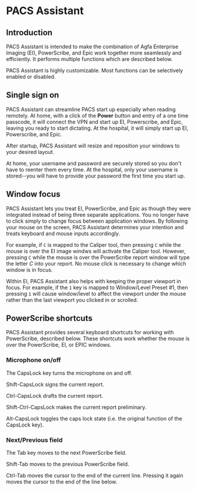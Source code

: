 # PACS Assistant

## Introduction

PACS Assistant is intended to make the combination of Agfa Enterprise Imaging (EI), PowerScribe, and Epic work together more seamlessly and efficiently. It performs multiple functions which are described below.

PACS Assistant is highly customizable. Most functions can be selectively enabled or disabled.


## Single sign on

PACS Assistant can streamline PACS start up especially when reading remotely. At home, with a click of the **Power** button and entry of a one time passcode, it will connect the VPN and start up EI, Powerscribe, and Epic, leaving you ready to start dictating. At the hospital, it will simply start up EI, Powerscribe, and Epic.

After startup, PACS Assistant will resize and reposition your windows to your desired layout.

At home, your username and password are securely stored so you don't have to reenter them every time. At the hospital, only your username is stored--you will have to provide your password the first time you start up.


## Window focus

PACS Assistant lets you treat EI, PowerScribe, and Epic as though they were integrated instead of being three separate applications. You no longer have to click simply to change focus between application windows. By following your mouse on the screen, PACS Assistant determines your intention and treats keyboard and mouse inputs accordingly.

For example, if `C` is mapped to the Caliper tool, then pressing `C` while the mouse is over the EI image windws will activate the Caliper tool. However, pressing `C` while the mouse is over the PowerScribe report window will type the letter *C* into your report. No mouse click is necessary to change which window is in focus.

Within EI, PACS Assistant also helps with keeping the proper viewport in focus. For example, if the `1` key is mapped to Window/Level Preset #1, then pressing `1` will cause window/level to affect the viewport under the mouse rather than the last viewport you clicked in or scrolled.


## PowerScribe shortcuts

PACS Assistant provides several keyboard shortcuts for working with PowerScribe, described below. These shortcuts work whether the mouse is over the PowerScribe, EI, or EPIC windows.

### Microphone on/off

The CapsLock key turns the microphone on and off.

Shift-CapsLock signs the current report.

Ctrl-CapsLock drafts the current report.

Shift-Ctrl-CapsLock makes the current report preliminary.

Alt-CapsLock toggles the caps lock state (i.e. the original function of the CapsLock key).

### Next/Previous field

The Tab key moves to the next PowerScribe field.

Shift-Tab moves to the previous PowerScribe field.

Ctrl-Tab moves the cursor to the end of the current line. Pressing it again moves the cursor to the end of the line below.

